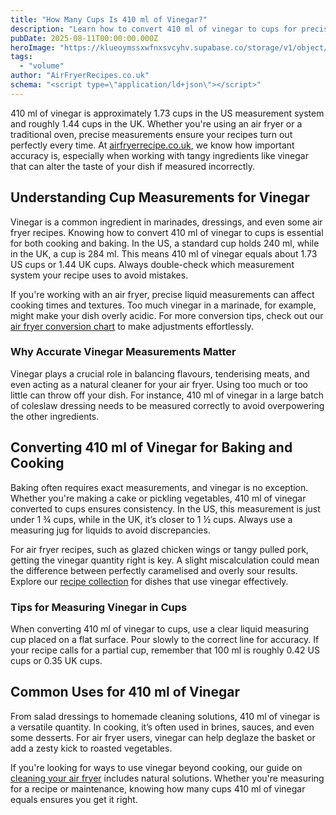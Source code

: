 ```yaml
---
title: "How Many Cups Is 410 ml of Vinegar?"
description: "Learn how to convert 410 ml of vinegar to cups for precise cooking and baking. Get accurate measurements for UK and US cups in seconds!"
pubDate: 2025-08-11T00:00:00.000Z
heroImage: "https://klueoymssxwfnxsvcyhv.supabase.co/storage/v1/object/public/md/how-many-cups-is-410-ml-of-vinegar-8c5598fc.webp"
tags:
  - "volume"
author: "AirFryerRecipes.co.uk"
schema: "<script type=\"application/ld+json\"></script>"
---
```


<p>410 ml of vinegar is approximately 1.73 cups in the US measurement system and roughly 1.44 cups in the UK. Whether you're using an air fryer or a traditional oven, precise measurements ensure your recipes turn out perfectly every time. At <a href=https://www.airfryerrecipe.co.uk>airfryerrecipe.co.uk</a>, we know how important accuracy is, especially when working with tangy ingredients like vinegar that can alter the taste of your dish if measured incorrectly.</p>  

<h2>Understanding Cup Measurements for Vinegar</h2>  
<p>Vinegar is a common ingredient in marinades, dressings, and even some air fryer recipes. Knowing how to convert 410 ml of vinegar to cups is essential for both cooking and baking. In the US, a standard cup holds 240 ml, while in the UK, a cup is 284 ml. This means 410 ml of vinegar equals about 1.73 US cups or 1.44 UK cups. Always double-check which measurement system your recipe uses to avoid mistakes.</p>  

<p>If you're working with an air fryer, precise liquid measurements can affect cooking times and textures. Too much vinegar in a marinade, for example, might make your dish overly acidic. For more conversion tips, check out our <a href=https://www.airfryerrecipe.co.uk/air-fryer-conversion-chart>air fryer conversion chart</a> to make adjustments effortlessly.</p>  

<h3>Why Accurate Vinegar Measurements Matter</h3>  
<p>Vinegar plays a crucial role in balancing flavours, tenderising meats, and even acting as a natural cleaner for your air fryer. Using too much or too little can throw off your dish. For instance, 410 ml of vinegar in a large batch of coleslaw dressing needs to be measured correctly to avoid overpowering the other ingredients.</p>  

<h2>Converting 410 ml of Vinegar for Baking and Cooking</h2>  
<p>Baking often requires exact measurements, and vinegar is no exception. Whether you're making a cake or pickling vegetables, 410 ml of vinegar converted to cups ensures consistency. In the US, this measurement is just under 1 ¾ cups, while in the UK, it’s closer to 1 ½ cups. Always use a measuring jug for liquids to avoid discrepancies.</p>  

<p>For air fryer recipes, such as glazed chicken wings or tangy pulled pork, getting the vinegar quantity right is key. A slight miscalculation could mean the difference between perfectly caramelised and overly sour results. Explore our <a href=https://www.airfryerrecipe.co.uk/recipes>recipe collection</a> for dishes that use vinegar effectively.</p>  

<h3>Tips for Measuring Vinegar in Cups</h3>  
<p>When converting 410 ml of vinegar to cups, use a clear liquid measuring cup placed on a flat surface. Pour slowly to the correct line for accuracy. If your recipe calls for a partial cup, remember that 100 ml is roughly 0.42 US cups or 0.35 UK cups.</p>  

<h2>Common Uses for 410 ml of Vinegar</h2>  
<p>From salad dressings to homemade cleaning solutions, 410 ml of vinegar is a versatile quantity. In cooking, it’s often used in brines, sauces, and even some desserts. For air fryer users, vinegar can help deglaze the basket or add a zesty kick to roasted vegetables.</p>  

<p>If you're looking for ways to use vinegar beyond cooking, our guide on <a href=https://www.airfryerrecipe.co.uk/air-fryer-cleaner>cleaning your air fryer</a> includes natural solutions. Whether you're measuring for a recipe or maintenance, knowing how many cups 410 ml of vinegar equals ensures you get it right.</p>